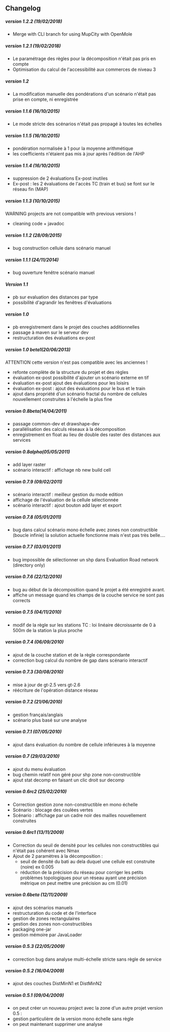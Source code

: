 ## Changelog

##### version 1.2.2 (19/02/2018)
- Merge with CLI branch for using MupCity with OpenMole

##### version 1.2.1 (19/02/2018)
- Le paramétrage des règles pour la décomposition n'était pas pris en compte 
- Optimisation du calcul de l'accessibilité aux commerces de niveau 3

##### version 1.2 
- La modification manuelle des pondérations d'un scénario n'était pas prise en compte, ni enregistrée

##### version 1.1.6 (16/10/2015)
- Le mode stricte des scénarios n'était pas propagé à toutes les échelles

##### version 1.1.5 (16/10/2015)
- pondération normalisée à 1 pour la moyenne arithmétique
- les coefficients n'étaient pas mis à jour après l'édition de l'AHP

##### version 1.1.4 (16/10/2015)
- suppression de 2 évaluations Ex-post inutiles
- Ex-post : les 2 évaluations de l'accès TC (train et bus) se font sur le réseau fin (MAP)

##### version 1.1.3 (10/10/2015)
WARNING projects are not compatible with previous versions !

- cleaning code + javadoc

##### version 1.1.2 (28/09/2015)
- bug construction cellule dans scénario manuel

##### version 1.1.1 (24/11/2014)
- bug ouverture fenêtre scénario manuel

##### Version 1.1
- pb sur evaluation des distances par type
- possibilité d'agrandir les fenêtres d'évaluations

##### version 1.0
- pb enregistrement dans le projet des couches additionnelles
- passage à maven sur le serveur dev
- restructuration des évaluations ex-post 

##### version 1.0 beta1(20/06/2013)
ATTENTION cette version n'est pas compatible avec les anciennes !

- refonte complète de la structure du projet et des règles
- évaluation ex-post possibilité d'ajouter un scénario externe en tif
- évaluation ex-post ajout des évaluations pour les loisirs
- évaluation ex-post : ajout des évaluations pour le bus et le train
- ajout dans propriété d'un scénario fractal du nombre de cellules nouvellement construites à l'échelle la plus fine

##### version 0.8beta(14/04/2011)
- passage common-dev et drawshape-dev
- parallélisation des calculs réseaux à la décomposition
- enregistrement en float au lieu de double des raster des distances aux services 

##### version 0.8alpha(05/05/2011)
- add layer raster
- scénario interactif : affichage nb new build cell

##### version 0.7.9 (09/02/2011)
- scénario interactif : meilleur gestion du mode edition
- affichage de l'évaluation de la cellule sélectionnée
- scénario interactif : ajout bouton add layer et export

##### version 0.7.8 (05/01/2011)
- bug dans calcul scénario mono échelle avec zones non constructible (boucle infinie)
  la solution actuelle fonctionne mais n'est pas très belle....

##### version 0.7.7 (03/01/2011)
- bug impossible de sélectionner un shp dans Evaluation Road network (directory only)

##### version 0.7.6 (22/12/2010)
- bug au début de la décomposition quand le projet a été enregistré avant.
- affiche un message quand les champs de la couche service ne sont pas corrects

##### version 0.7.5 (04/11/2010)
- modif de la règle sur les stations TC : loi linéaire décroissante de 0 à 500m de la station la plus proche

##### version 0.7.4 (06/09/2010)
- ajout de la couche station et de la règle correspondante
- correction bug calcul du nombre de gap dans scénario interactif

##### version 0.7.3 (30/08/2010)
- mise à jour de gt-2.5 vers gt-2.6
- réécriture de l'opération distance réseau

##### version 0.7.2 (21/06/2010)
- gestion français/anglais
- scénario plus basé sur une analyse

##### version 0.7.1 (07/05/2010)
- ajout dans évaluation du nombre de cellule inférieures à la moyenne

##### version 0.7 (29/03/2010)
- ajout du menu évaluation
- bug chemin relatif non géré pour shp zone non-constructible
- ajout stat decomp en faisant un clic droit sur decomp

##### version 0.6rc2 (25/02/2010)
- Correction gestion zone non-constructible en mono échelle
- Scénario : blocage des coulées vertes
- Scénario : affichage par un cadre noir des mailles nouvellement construites

##### version 0.6rc1 (13/11/2009)
- Correction du seuil de densité pour les cellules non constructibles
  qui n'était pas cohérent avec Nmax
- Ajout de 2 paramètres à la décomposition :
	- seuil de densité du bati au dela duquel une cellule est construite (noire) ex 0.005
	- réduction de la précision du réseau pour corriger les petits problèmes topologiques 
	  pour un réseau ayant une précision métrique on peut mettre une précision au cm (0.01)

##### version 0.6beta (12/11/2009)
- ajout des scénarios manuels
- restructuration du code et de l'interface
- gestion de zones rectangulaires
- gestion des zones non-constructibles
- packaging one-jar
- gestion mémoire par JavaLoader

##### version 0.5.3 (22/05/2009)
- correction bug dans analyse multi-échelle stricte sans règle de service

##### version 0.5.2 (16/04/2009)
- ajout des couches DistMinN1 et DistMinN2

##### version 0.5.1 (09/04/2009)
- on peut créer un nouveau project avec la zone d'un autre projet
version 0.5 :
- gestion particulière de la version mono échelle sans règle
- on peut maintenant supprimer une analyse


